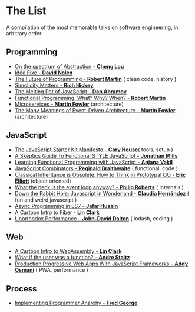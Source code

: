 # The List
A compilation of the most memorable talks on software engineering, in arbitrary order.

## Programming
* [On the spectrum of Abstraction - **Cheng Lou**](https://www.youtube.com/watch?v=mVVNJKv9esE)
* [Idée Fixe - **David Nolen**](https://www.youtube.com/watch?v=lzXHMy4ewtM)
* [The Future of Programming - **Robert Martin**](https://www.youtube.com/watch?v=ecIWPzGEbFc&t=1638s) ( clean code, history )
* [Simplicity Matters - **Rich Hickey**](https://www.youtube.com/watch?v=rI8tNMsozo0)
* [The Melting Pot of JavaScript - **Dan Abramov**](https://www.youtube.com/watch?v=G39lKaONAlA)
* [Functional Programming: What? Why? When? - **Robert Martin**](https://vimeo.com/97514630)
* [Microservices - **Martin Fowler**](https://www.youtube.com/watch?v=wgdBVIX9ifA) (architecture)
* [The Many Meanings of Event-Driven Architecture - **Martin Fowler**](https://www.youtube.com/watch?v=STKCRSUsyP0) (architecture)

## JavaScript
* [The JavaScript Starter Kit Manifesto - **Cory House**](https://www.youtube.com/watch?v=jubd2opc4Ps)( tools, setup )
* [A Skeptics Guide To Functional STYLE JavaScript - **Jonathan Mills**](https://www.youtube.com/watch?v=oF9XTJoScOE)
* [Learning Functional Programming with JavaScript - **Anjana Vakil**](https://www.youtube.com/watch?v=e-5obm1G_FY)
* [JavaScript Combinators - **Reginald Braithwaite**](https://www.youtube.com/watch?v=3t75HPU2c44) ( functional, code )
* [Classical Inheritance is Obsolete: How to Think in Prototypal OO - **Eric Elliott**](https://www.youtube.com/watch?v=lKCCZTUx0sI) (object oriented)
* [What the heck is the event loop anyway? - **Philip Roberts**](https://www.youtube.com/watch?v=8aGhZQkoFbQ) ( internals )
* [Down the Rabbit Hole: Javascript in Wonderland - **Claudia Hernández**](https://www.youtube.com/watch?v=gE9xn-KOp1I) ( fun and weird javascript )
* [Async Programming in ES7 - **Jafar Husain**](https://www.youtube.com/watch?v=lil4YCCXRYc)
* [A Cartoon Intro to Fiber - **Lin Clark**](https://www.youtube.com/watch?v=ZCuYPiUIONs)
* [Unorthodox Performance - **John-David Dalton**](https://www.youtube.com/watch?v=NthmeLEhDDM) ( lodash, coding )

## Web
* [A Cartoon Intro to WebAssembly - **Lin Clark**](https://www.youtube.com/watch?v=HktWin_LPf4)
* [What if the user was a function? - **Andre Staltz**](https://www.youtube.com/watch?v=1zj7M1LnJV4)
* [Production Progressive Web Apps With JavaScript Frameworks - **Addy Osmani**](https://www.youtube.com/watch?v=aCMbSyngXB4) ( PWA, performance )

## Process
* [Implementing Programmer Anarchy - **Fred George**](https://www.youtube.com/watch?v=tIxHmsWCd7g)













